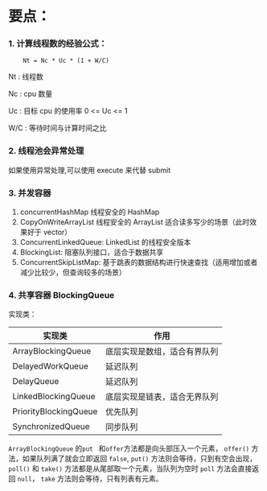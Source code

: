 # 要点：

### 1. 计算线程数的经验公式：

        Nt = Nc * Uc * (1 + W/C)
        
Nt : 线程数

Nc : cpu 数量

Uc : 目标 cpu 的使用率  0 <= Uc <= 1

W/C : 等待时间与计算时间之比


### 2. 线程池会异常处理
如果使用异常处理,可以使用 execute 来代替 submit

### 3. 并发容器
1. concurrentHashMap 线程安全的 HashMap
2. CopyOnWriteArrayList 线程安全的 ArrayList 适合读多写少的场景（此时效果好于 vector）
3. ConcurrentLinkedQueue: LinkedList 的线程安全版本
4. BlockingList: 阻塞队列接口，适合于数据共享
5. ConcurrentSkipListMap: 基于跳表的数据结构进行快速查找（适用增加或者减少比较少，但查询较多的场景）

### 4. 共享容器 BlockingQueue
实现类：

| 实现类 | 作用
| --- | --- |
| ArrayBlockingQueue|  底层实现是数组，适合有界队列 |
| DelayedWorkQueue  | 延迟队列|                  |
| DelayQueue        | 延迟队列|
| LinkedBlockingQueue | 底层实现是链表，适合无界队列|
| PriorityBlockingQueue | 优先队列 |
| SynchronizedQueue | 同步队列 | 

`ArrayBlockingQueue` 的`put ` 和`offer`方法都是向头部压入一个元素， `offer()` 方法，如果队列满了就会立即返回 `false`,
`put()` 方法则会等待，只到有空会出现， `poll()` 和 `take()` 方法都是从尾部取一个元素，当队列为空时 `poll` 方法会直接返回 `null`，
`take` 方法则会等待，只有列表有元素。
